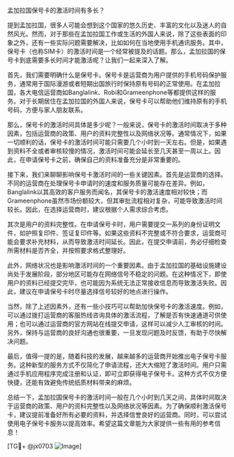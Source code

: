 孟加拉国保号卡的激活时间有多长？

提到孟加拉国，很多人可能会想到这个国家的悠久历史、丰富的文化以及迷人的自然风光。然而，对于那些在孟加拉国工作或生活的外国人来说，除了这些表面的印象之外，还有一些实际问题需要解决，比如如何在当地使用手机通讯服务。其中，保号卡（也称SIM卡）的激活时间是一个经常被提及的话题。那么，孟加拉国的保号卡到底需要多长时间才能激活呢？让我们一起来深入了解。

首先，我们需要明确什么是保号卡。保号卡是运营商为用户提供的手机号码保护服务，通常用于国际漫游或者短期出国旅行时保持原有号码的正常使用。在孟加拉国，各大电信运营商如Banglalink、Robi和Grameenphone等都提供这样的服务。对于长期居住在孟加拉国的外国人来说，保号卡可以帮助他们维持原有的手机号码，方便与家人朋友联系。

那么，保号卡的激活时间具体是多少呢？一般来说，保号卡的激活时间取决于多种因素，包括运营商的政策、用户的资料完整性以及网络状况等。通常情况下，如果一切顺利的话，保号卡的激活时间可能只需要几个小时到一天左右。但是，如果遇到资料不全或者审核较慢的情况，激活时间可能会延长至几天甚至一周以上。因此，在申请保号卡之前，确保自己的资料准备充分是非常重要的。

接下来，我们来聊聊影响保号卡激活时间的一些关键因素。首先是运营商的选择。不同的运营商在处理保号卡申请时的速度和服务质量可能存在差异。例如，Banglalink以其高效的客户服务而闻名，其保号卡的激活速度相对较快；而Grameenphone虽然市场份额较大，但其审批流程相对复杂，可能导致激活时间较长。因此，在选择运营商时，建议根据个人需求综合考虑。

其次是用户的资料完整性。在申请保号卡时，用户需要提交一系列的身份证明文件，如护照复印件、签证复印件等。如果这些资料不完整或不符合要求，运营商可能会要求补充材料，从而导致激活时间延长。因此，在提交申请前，务必仔细检查所需材料是否齐全，并按照要求格式整理好。

此外，网络状况也是影响激活时间的一个重要因素。由于孟加拉国的基础设施建设尚处于发展阶段，部分地区可能存在网络信号不稳定的问题。在这种情况下，即使用户的资料已经提交完毕，也可能因为系统无法正常接收信息而导致激活失败。因此，建议在申请保号卡时尽量选择信号较好的地点进行操作。

当然，除了上述因素外，还有一些小技巧可以帮助加快保号卡的激活速度。例如，可以通过拨打运营商的客服热线咨询具体的激活流程，了解是否有快速通道可供使用；也可以通过运营商的官方网站在线提交申请，这样可以减少人工审核的时间。另外，保持与运营商的良好沟通也很重要，一旦发现问题及时反馈，有助于尽快解决问题。

最后，值得一提的是，随着科技的发展，越来越多的运营商开始推出电子保号卡服务。这种新型的服务方式不仅简化了申请流程，还大大缩短了激活时间。用户只需通过手机应用程序完成注册和认证，即可立即获得电子保号卡。这种方式不仅方便快捷，还能有效避免传统纸质材料带来的麻烦。

总结一下，孟加拉国保号卡的激活时间一般在几个小时到几天之间，具体时间取决于运营商的政策、用户的资料完整性以及网络状况等因素。为了确保顺利激活保号卡，建议提前准备好所有必要的资料，并选择信誉良好的运营商。同时，可以尝试使用电子保号卡服务以提高效率。希望这篇文章能为大家提供一些有用的参考信息！

[TG💪+ @jx0703 ![Image](https://github.com/user-attachments/assets/dbca1d08-cadb-493c-b0ec-ad6f7a83f270)]
